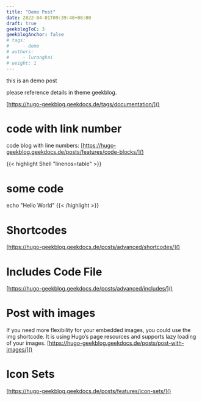 ```yaml
---
title: "Demo Post"
date: 2022-04-01T09:39:48+08:00
draft: true
geekblogToC: 3
geekblogAnchor: false
# tags:
#     - demo
# authors:
#     - lurongkai
# weight: 1
---
```



this is an demo post

please reference details in theme geekblog.

[https://hugo-geekblog.geekdocs.de/tags/documentation/]()

# code with link number

code blog with line numbers: [https://hugo-geekblog.geekdocs.de/posts/features/code-blocks/]()

{{< highlight Shell "linenos=table" >}}
# some code
echo "Hello World"
{{< /highlight >}}

# Shortcodes
[https://hugo-geekblog.geekdocs.de/posts/advanced/shortcodes/]()

# Includes Code File
[https://hugo-geekblog.geekdocs.de/posts/advanced/includes/]()

# Post with images
If you need more flexibility for your embedded images, you could use the img shortcode. It is using Hugo’s page resources and supports lazy loading of your images.
[https://hugo-geekblog.geekdocs.de/posts/post-with-images/]()

# Icon Sets

[https://hugo-geekblog.geekdocs.de/posts/features/icon-sets/]()
